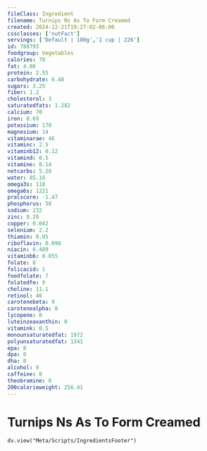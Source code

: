 ```yaml
---
fileClass: Ingredient
filename: Turnips Ns As To Form Creamed
created: 2024-12-21T19:27:02-06:00
cssclasses: ['nutFact']
servings: ['Default | 100g','1 cup | 226']
id: 788793
foodgroup: Vegetables
calories: 78
fat: 4.86
protein: 2.55
carbohydrate: 6.48
sugars: 3.25
fiber: 1.2
cholesterol: 3
saturatedfats: 1.282
calcium: 70
iron: 0.69
potassium: 170
magnesium: 14
vitaminarae: 46
vitaminc: 2.5
vitaminb12: 0.12
vitamind: 0.5
vitamine: 0.14
netcarbs: 5.28
water: 85.16
omega3s: 118
omega6s: 1221
pralscore: -1.47
phosphorus: 58
sodium: 232
zinc: 0.29
copper: 0.042
selenium: 2.2
thiamin: 0.05
riboflavin: 0.098
niacin: 0.489
vitaminb6: 0.055
folate: 8
folicacid: 1
foodfolate: 7
folatedfe: 9
choline: 11.1
retinol: 46
carotenebeta: 9
carotenealpha: 0
lycopene: 0
luteinzeaxanthin: 0
vitamink: 0.5
monounsaturatedfat: 1972
polyunsaturatedfat: 1341
epa: 0
dpa: 0
dha: 0
alcohol: 0
caffeine: 0
theobromine: 0
200calorieweight: 256.41
---
```


# Turnips Ns As To Form Creamed

```dataviewjs
dv.view("Meta/Scripts/IngredientsFooter")
```